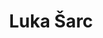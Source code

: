 ---
SICRIS: null
draft: false
fixName: luka_šarc
lab: Laboratory for Integration of Information Systems
labPos: Laboratory Member
location: R2.20 - Laboratorij LIIS
mailInfo: luka.sarc@fri.uni-lj.si
officeHours: null
profName: Luka Šarc
profTitle: Researcher
telephoneInfo: null
title: Luka Šarc
---